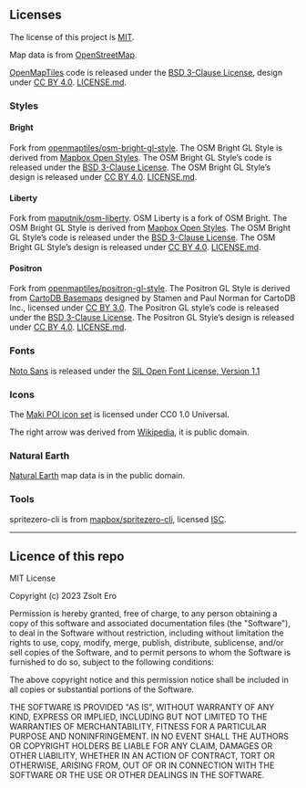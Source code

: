 ## Licenses

The license of this project is [MIT](https://www.tldrlegal.com/license/mit-license).

Map data is from [OpenStreetMap](https://www.openstreetmap.org/copyright).

[OpenMapTiles](https://github.com/openmaptiles/openmaptiles) code is released under the [BSD 3-Clause License](https://tldrlegal.com/license/bsd-3-clause-license-(revised)), design under [CC BY 4.0](https://creativecommons.org/licenses/by/4.0/). [LICENSE.md](https://github.com/openmaptiles/openmaptiles/blob/master/LICENSE.md).

### Styles

#### Bright

Fork from [openmaptiles/osm-bright-gl-style](https://github.com/openmaptiles/osm-bright-gl-style). The OSM Bright GL Style is derived from [Mapbox Open Styles](https://github.com/mapbox/mapbox-gl-styles). The OSM Bright GL Style’s code is released under the [BSD 3-Clause License](https://tldrlegal.com/license/bsd-3-clause-license-(revised)). The OSM Bright GL Style’s design is released under [CC BY 4.0](https://creativecommons.org/licenses/by/4.0/). [LICENSE.md](https://github.com/openmaptiles/osm-bright-gl-style/blob/master/LICENSE.md).

#### Liberty

Fork from [maputnik/osm-liberty](https://github.com/maputnik/osm-liberty). OSM Liberty is a fork of OSM Bright. The OSM Bright GL Style is derived from [Mapbox Open Styles](https://github.com/mapbox/mapbox-gl-styles). The OSM Bright GL Style’s code is released under the [BSD 3-Clause License](https://tldrlegal.com/license/bsd-3-clause-license-(revised)). The OSM Bright GL Style’s design is released under [CC BY 4.0](https://creativecommons.org/licenses/by/4.0/). [LICENSE.md](https://github.com/maputnik/osm-liberty/blob/gh-pages/LICENSE.md).

#### Positron

Fork from [openmaptiles/positron-gl-style](https://github.com/openmaptiles/positron-gl-style). The Positron GL Style is derived from [CartoDB Basemaps](https://github.com/CartoDB/CartoDB-basemaps) designed by Stamen and Paul Norman for CartoDB Inc., licensed under [CC BY 3.0](https://creativecommons.org/licenses/by/3.0/). The Positron GL style’s code is released under the [BSD 3-Clause License](https://tldrlegal.com/license/bsd-3-clause-license-(revised)). The Positron GL Style’s design is released under [CC BY 4.0](https://creativecommons.org/licenses/by/4.0/). [LICENSE.md](https://github.com/openmaptiles/positron-gl-style/blob/master/LICENSE.md).

### Fonts

[Noto Sans](https://www.google.com/get/noto/) is released under the [SIL Open Font License, Version 1.1](https://openfontlicense.org/)

### **Icons**

The [Maki POI icon set](https://github.com/mapbox/maki/blob/master/LICENSE.txt) is licensed under CC0 1.0 Universal.

The right arrow was derived from [Wikipedia](https://commons.wikimedia.org/wiki/File:Arrowright.svg), it is public domain.

### Natural Earth

[Natural Earth](https://www.naturalearthdata.com/) map data is in the public domain.

### Tools

spritezero-cli is from [mapbox/spritezero-cli](https://github.com/mapbox/spritezero-cli), licensed [ISC](https://github.com/mapbox/spritezero-cli/blob/master/LICENSE.md).



---

## Licence of this repo

MIT License

Copyright (c) 2023 Zsolt Ero

Permission is hereby granted, free of charge, to any person obtaining a copy
of this software and associated documentation files (the "Software"), to deal
in the Software without restriction, including without limitation the rights
to use, copy, modify, merge, publish, distribute, sublicense, and/or sell
copies of the Software, and to permit persons to whom the Software is
furnished to do so, subject to the following conditions:

The above copyright notice and this permission notice shall be included in all
copies or substantial portions of the Software.

THE SOFTWARE IS PROVIDED "AS IS", WITHOUT WARRANTY OF ANY KIND, EXPRESS OR
IMPLIED, INCLUDING BUT NOT LIMITED TO THE WARRANTIES OF MERCHANTABILITY,
FITNESS FOR A PARTICULAR PURPOSE AND NONINFRINGEMENT. IN NO EVENT SHALL THE
AUTHORS OR COPYRIGHT HOLDERS BE LIABLE FOR ANY CLAIM, DAMAGES OR OTHER
LIABILITY, WHETHER IN AN ACTION OF CONTRACT, TORT OR OTHERWISE, ARISING FROM,
OUT OF OR IN CONNECTION WITH THE SOFTWARE OR THE USE OR OTHER DEALINGS IN THE
SOFTWARE.
